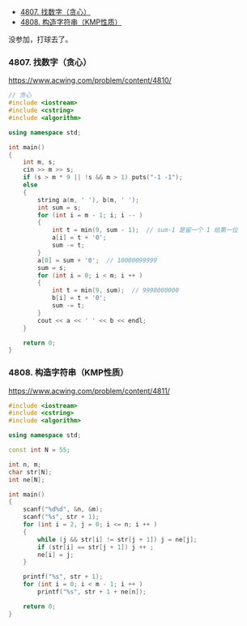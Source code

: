 
<!-- @import "[TOC]" {cmd="toc" depthFrom=1 depthTo=6 orderedList=false} -->

<!-- code_chunk_output -->

- [4807. 找数字（贪心）](#-4807-找数字贪心)
- [4808. 构造字符串（KMP性质）](#-4808-构造字符串kmp性质)

<!-- /code_chunk_output -->

没参加，打球去了。

### 4807. 找数字（贪心）

https://www.acwing.com/problem/content/4810/

```cpp
// 贪心
#include <iostream>
#include <cstring>
#include <algorithm>

using namespace std;

int main()
{
    int m, s;
    cin >> m >> s;
    if (s > m * 9 || !s && m > 1) puts("-1 -1");
    else
    {
        string a(m, ' '), b(m, ' ');
        int sum = s;
        for (int i = m - 1; i; i -- )
        {
            int t = min(9, sum - 1);  // sum-1 是留一个 1 给第一位
            a[i] = t + '0';
            sum -= t;
        }
        a[0] = sum + '0';  // 10000099999
        sum = s;
        for (int i = 0; i < m; i ++ )
        {
            int t = min(9, sum);  // 9998000000
            b[i] = t + '0';
            sum -= t;
        }
        cout << a << ' ' << b << endl;
    }

    return 0;
}
```

### 4808. 构造字符串（KMP性质）

https://www.acwing.com/problem/content/4811/

```cpp
#include <iostream>
#include <cstring>
#include <algorithm>

using namespace std;

const int N = 55;

int n, m;
char str[N];
int ne[N];

int main()
{
    scanf("%d%d", &n, &m);
    scanf("%s", str + 1);
    for (int i = 2, j = 0; i <= n; i ++ )
    {
        while (j && str[i] != str[j + 1]) j = ne[j];
        if (str[i] == str[j + 1]) j ++ ;
        ne[i] = j;
    }

    printf("%s", str + 1);
    for (int i = 0; i < m - 1; i ++ )
        printf("%s", str + 1 + ne[n]);

    return 0;
}
```
